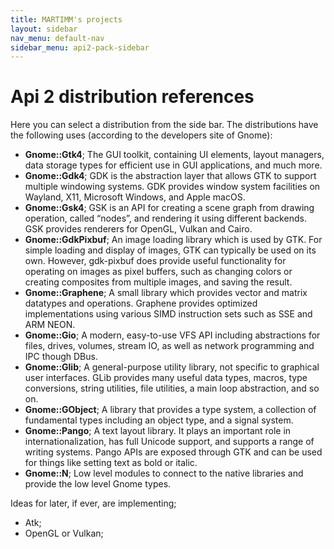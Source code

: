 ```yaml
---
title: MARTIMM's projects
layout: sidebar
nav_menu: default-nav
sidebar_menu: api2-pack-sidebar
---
```


# Api 2 distribution references

Here you can select a distribution from the side bar. The distributions have the following uses (according to the developers site of Gnome):
* **Gnome::Gtk4**; The GUI toolkit, containing UI elements, layout managers, data storage types for efficient use in GUI applications, and much more.
* **Gnome::Gdk4**; GDK is the abstraction layer that allows GTK to support multiple windowing systems. GDK provides window system facilities on Wayland, X11, Microsoft Windows, and Apple macOS.
* **Gnome::Gsk4**; GSK is an API for creating a scene graph from drawing operation, called “nodes”, and rendering it using different backends. GSK provides renderers for OpenGL, Vulkan and Cairo.
&nbsp;
* **Gnome::GdkPixbuf**; An image loading library which is used by GTK. For simple loading and display of images, GTK can typically be used on its own. However, gdk-pixbuf does provide useful functionality for operating on images as pixel buffers, such as changing colors or creating composites from multiple images, and saving the result.
* **Gnome::Graphene**; A small library which provides vector and matrix datatypes and operations. Graphene provides optimized implementations using various SIMD instruction sets such as SSE and ARM NEON.
&nbsp;
* **Gnome::Gio**; A modern, easy-to-use VFS API including abstractions for files, drives, volumes, stream IO, as well as network programming and IPC though DBus.
* **Gnome::Glib**; A general-purpose utility library, not specific to graphical user interfaces. GLib provides many useful data types, macros, type conversions, string utilities, file utilities, a main loop abstraction, and so on.
* **Gnome::GObject**; A library that provides a type system, a collection of fundamental types including an object type, and a signal system. 
&nbsp;
* **Gnome::Pango**; A text layout library. It plays an important role in internationalization, has full Unicode support, and supports a range of writing systems. Pango APIs are exposed through GTK and can be used for things like setting text as bold or italic.
&nbsp;
* **Gnome::N**; Low level modules to connect to the native libraries and provide the low level Gnome types.

Ideas for later, if ever, are implementing;
* Atk;
* OpenGL or Vulkan;



